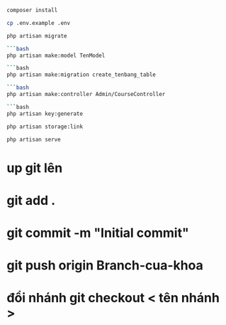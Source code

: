 

```bash
composer install
```
```bash
cp .env.example .env
```
```bash
php artisan migrate

```bash
php artisan make:model TenModel

```bash
php artisan make:migration create_tenbang_table

```bash
php artisan make:controller Admin/CourseController

```bash
php artisan key:generate
```

```bash
php artisan storage:link
```
```bash
php artisan serve
```

# up git lên
# git add .
# git commit -m "Initial commit"
# git push origin Branch-cua-khoa

# đổi nhánh git checkout < tên nhánh >
